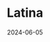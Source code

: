 ---
title: "Latina"
date: 2024-06-05
draft: false
description: "a description"
tags: ["Notion", "Llengua", "Conlang"]
externalUrl: "https://latina-conlang.notion.site/e61618fb59b740ebb76b51734eb4f338?v=41372427d62f4eb3b0e24586967a22ee&pvs=4"
---